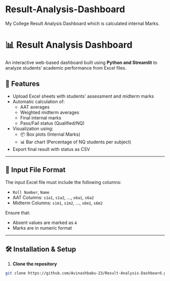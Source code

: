# Result-Analysis-Dashboard
My College Result Analysis Dashboard which is calculated internal Marks.
# 📊 Result Analysis Dashboard

An interactive web-based dashboard built using **Python and Streamlit** to analyze students’ academic performance from Excel files.

## 🚀 Features

- Upload Excel sheets with students' assessment and midterm marks
- Automatic calculation of:
  - AAT averages
  - Weighted midterm averages
  - Final internal marks
  - Pass/Fail status (Qualified/NQ)
- Visualization using:
  - 📦 Box plots (Internal Marks)
  - 📊 Bar chart (Percentage of NQ students per subject)
- Export final result with status as CSV

---

## 🧾 Input File Format

The input Excel file must include the following columns:

- `Roll Number`, `Name`
- AAT Columns: `s1a1`, `s1a2`, ..., `s6a1`, `s6a2`
- Midterm Columns: `s1m1`, `s1m2`, ..., `s6m1`, `s6m2`

Ensure that:
- Absent values are marked as `A`
- Marks are in numeric format

---

## 🛠️ Installation & Setup

1. **Clone the repository**

```bash
git clone https://github.com/Avinashbabu-23/Result-Analysis-Dashboard.git

